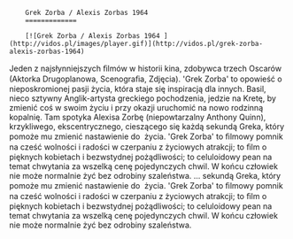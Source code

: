 
        Grek Zorba / Alexis Zorbas 1964 
        =============
        
        [![Grek Zorba / Alexis Zorbas 1964 ](http://vidos.pl/images/player.gif)](http://vidos.pl/grek-zorba-alexis-zorbas-1964)
        
        
 Jeden z najsłynniejszych ﬁlmów w historii kina, zdobywca trzech Oscarów (Aktorka Drugoplanowa, Scenograﬁa, Zdjęcia). 'Grek Zorba' to opowieść o nieposkromionej pasji życia, która staje się inspiracją dla innych. Basil, nieco sztywny Anglik-artysta greckiego pochodzenia, jedzie na Kretę, by zmienić coś w swoim życiu i przy okazji uruchomić na nowo rodzinną kopalnię. Tam spotyka Alexisa Zorbę (niepowtarzalny Anthony Quinn), krzykliwego, ekscentrycznego, cieszącego się każdą sekundą Greka, który pomoże mu zmienić nastawienie do  życia. 'Grek Zorba' to ﬁlmowy pomnik na cześć wolności i radości w czerpaniu z życiowych atrakcji; to ﬁlm o pięknych kobietach i bezwstydnej pożądliwości; to celuloidowy pean na temat chwytania za wszelką cenę pojedynczych chwil. W końcu człowiek nie może normalnie żyć bez odrobiny szaleństwa.  ... sekundą Greka, który pomoże mu zmienić nastawienie do  życia. 'Grek Zorba' to ﬁlmowy pomnik na cześć wolności i radości w czerpaniu z życiowych atrakcji; to ﬁlm o pięknych kobietach i bezwstydnej pożądliwości; to celuloidowy pean na temat chwytania za wszelką cenę pojedynczych chwil. W końcu człowiek nie może normalnie żyć bez odrobiny szaleństwa.
    